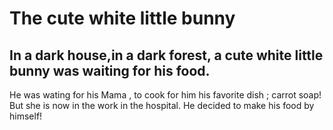 # The cute white little bunny
In a dark house,in a dark forest, a cute white little bunny was waiting for his food.
-----
He was wating for his Mama , to cook for him his favorite dish ; carrot soap! 
But she is now in the work in the hospital. 
He decided to make his food by himself!

